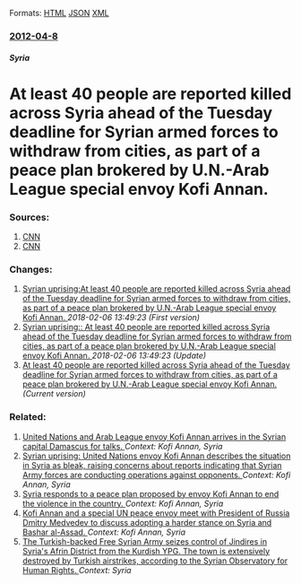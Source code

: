 
Formats: [HTML](/news/2012/04/8/at-least-40-people-are-reported-killed-across-syria-ahead-of-the-tuesday-deadline-for-syrian-armed-forces-to-withdraw-from-cities-as-part-o.html)  [JSON](/news/2012/04/8/at-least-40-people-are-reported-killed-across-syria-ahead-of-the-tuesday-deadline-for-syrian-armed-forces-to-withdraw-from-cities-as-part-o.json)  [XML](/news/2012/04/8/at-least-40-people-are-reported-killed-across-syria-ahead-of-the-tuesday-deadline-for-syrian-armed-forces-to-withdraw-from-cities-as-part-o.xml)  

### [2012-04-8](/news/2012/04/8/index.md)

##### Syria
# At least 40 people are reported killed across Syria ahead of the Tuesday deadline for Syrian armed forces to withdraw from cities, as part of a peace plan brokered by U.N.-Arab League special envoy Kofi Annan. 




### Sources:

1. [CNN](http://www.cnn.com/2012/04/08/world/meast/syria-unrest/index.html?hpt=wo_c2)
2. [CNN](http://www.cnn.com/2012/04/08/world/rel-easter-celebrations/index.html?hpt=wo_c1)

### Changes:

1. [Syrian uprising:At least 40 people are reported killed across Syria ahead of the Tuesday deadline for Syrian armed forces to withdraw from cities, as part of a peace plan brokered by U.N.-Arab League special envoy Kofi Annan. ](/news/2012/04/8/syrian-uprising-pat-least-40-people-are-reported-killed-across-syria-ahead-of-the-tuesday-deadline-for-syrian-armed-forces-to-withdraw-from.md) _2018-02-06 13:49:23 (First version)_
2. [Syrian uprising:: At least 40 people are reported killed across Syria ahead of the Tuesday deadline for Syrian armed forces to withdraw from cities, as part of a peace plan brokered by U.N.-Arab League special envoy Kofi Annan. ](/news/2012/04/8/syrian-uprising-at-least-40-people-are-reported-killed-across-syria-ahead-of-the-tuesday-deadline-for-syrian-armed-forces-to-withdraw-from.md) _2018-02-06 13:49:23 (Update)_
2. [At least 40 people are reported killed across Syria ahead of the Tuesday deadline for Syrian armed forces to withdraw from cities, as part of a peace plan brokered by U.N.-Arab League special envoy Kofi Annan. ](/news/2012/04/8/at-least-40-people-are-reported-killed-across-syria-ahead-of-the-tuesday-deadline-for-syrian-armed-forces-to-withdraw-from-cities-as-part-o.md) _(Current version)_

### Related:

1. [United Nations and Arab League envoy Kofi Annan arrives in the Syrian capital Damascus for talks. ](/news/2012/07/8/united-nations-and-arab-league-envoy-kofi-annan-arrives-in-the-syrian-capital-damascus-for-talks.md) _Context: Kofi Annan, Syria_
2. [Syrian uprising: United Nations envoy Kofi Annan describes the situation in Syria as bleak, raising concerns about reports indicating that Syrian Army forces are conducting operations against opponents. ](/news/2012/04/25/syrian-uprising-united-nations-envoy-kofi-annan-describes-the-situation-in-syria-as-bleak-raising-concerns-about-reports-indicating-that-s.md) _Context: Kofi Annan, Syria_
3. [Syria responds to a peace plan proposed by envoy Kofi Annan to end the violence in the country. ](/news/2012/03/26/syria-responds-to-a-peace-plan-proposed-by-envoy-kofi-annan-to-end-the-violence-in-the-country.md) _Context: Kofi Annan, Syria_
4. [Kofi Annan and a special UN peace envoy meet with President of Russia Dmitry Medvedev to discuss adopting a harder stance on Syria and Bashar al-Assad. ](/news/2012/03/25/kofi-annan-and-a-special-un-peace-envoy-meet-with-president-of-russia-dmitry-medvedev-to-discuss-adopting-a-harder-stance-on-syria-and-basha.md) _Context: Kofi Annan, Syria_
5. [The Turkish-backed Free Syrian Army seizes control of Jindires in Syria's Afrin District from the Kurdish YPG. The town is extensively destroyed by Turkish airstrikes, according to the Syrian Observatory for Human Rights. ](/news/2018/03/8/the-turkish-backed-free-syrian-army-seizes-control-of-jindires-in-syria-s-afrin-district-from-the-kurdish-ypg-the-town-is-extensively-destr.md) _Context: Syria_
